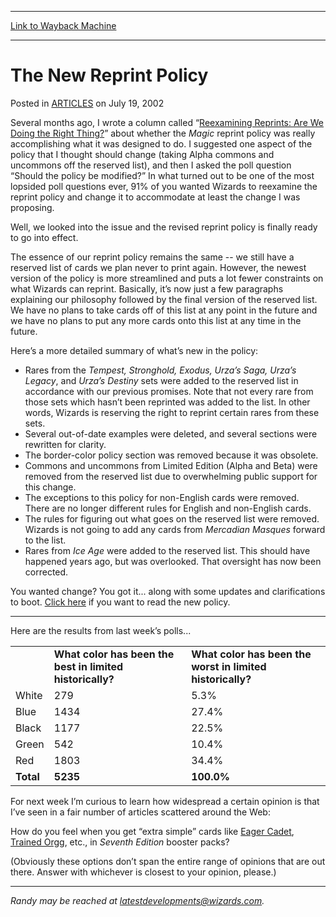 
---
[Link to Wayback Machine](https://web.archive.org/web/20150326045912/http://magic.wizards.com/en/articles/archive/new-reprint-policy-2002-07-19)

[_metadata_:description]:- "Several months ago, I wrote a column called “Reexamining Reprints: Are We Doing the Right Thing?” about whether the Magic reprint policy was really accomplishing what it was designed to do."
[_metadata_:generator]:- "Drupal 7 (http://drupal.org)"
[_metadata_:node]:- "287566"
[_metadata_:publish_date]:- "2002-07-19"
[_metadata_:source]:- "div-main-content"
[_metadata_:title]:- "The New Reprint Policy"
[_metadata_:wayback_capture_timestamp]:- "2015-03-26 04:59:12"
[_metadata_:wayback_raw_url]:- "https://web.archive.org/web/20150326045912id_/http://magic.wizards.com/en/articles/archive/new-reprint-policy-2002-07-19"
[_metadata_:wayback_url]:- "http://magic.wizards.com/en/articles/archive/new-reprint-policy-2002-07-19"
---


The New Reprint Policy
======================



 Posted in [ARTICLES](/en/articles)
 on July 19, 2002 









Several months ago, I wrote a column called “[Reexamining Reprints: Are We Doing the Right Thing?](http://archive.wizards.com/Magic/Magazine/Article.aspx?x=mtgcom/daily/rb9)” about whether the *Magic* reprint policy was really accomplishing what it was designed to do. I suggested one aspect of the policy that I thought should change (taking Alpha commons and uncommons off the reserved list), and then I asked the poll question “Should the policy be modified?” In what turned out to be one of the most lopsided poll questions ever, 91% of you wanted Wizards to reexamine the reprint policy and change it to accommodate at least the change I was proposing.


Well, we looked into the issue and the revised reprint policy is finally ready to go into effect.


The essence of our reprint policy remains the same -- we still have a reserved list of cards we plan never to print again. However, the newest version of the policy is more streamlined and puts a lot fewer constraints on what Wizards can reprint. Basically, it’s now just a few paragraphs explaining our philosophy followed by the final version of the reserved list. We have no plans to take cards off of this list at any point in the future and we have no plans to put any more cards onto this list at any time in the future.


Here’s a more detailed summary of what’s new in the policy:


* Rares from the *Tempest, Stronghold, Exodus, Urza’s Saga, Urza’s Legacy*, and *Urza’s Destiny* sets were added to the reserved list in accordance with our previous promises. Note that not every rare from those sets which hasn’t been reprinted was added to the list. In other words, Wizards is reserving the right to reprint certain rares from these sets.
* Several out-of-date examples were deleted, and several sections were rewritten for clarity.
* The border-color policy section was removed because it was obsolete.
* Commons and uncommons from Limited Edition (Alpha and Beta) were removed from the reserved list due to overwhelming public support for this change.
* The exceptions to this policy for non-English cards were removed. There are no longer different rules for English and non-English cards.
* The rules for figuring out what goes on the reserved list were removed. Wizards is not going to add any cards from *Mercadian Masques* forward to the list.
* Rares from *Ice Age* were added to the reserved list. This should have happened years ago, but was overlooked. That oversight has now been corrected.

You wanted change? You got it... along with some updates and clarifications to boot. [Click here](http://archive.wizards.com/Magic/TCG/Article.aspx?x=magic/products/reprintpolicy) if you want to read the new policy.




---

Here are the results from last week’s polls...




|  |  |  |
| --- | --- | --- |
|  | **What color has been the best in limited historically?** | **What color has been the worst in limited historically?** |
| White | 279 | 5.3% | 1904 | 50.1% |
| Blue | 1434 | 27.4% | 495 | 13.0% |
| Black | 1177 | 22.5% | 334 | 8.8% |
| Green | 542 | 10.4% | 751 | 19.7% |
| Red | 1803 | 34.4% | 320 | 8.4% |
| **Total** | **5235** | **100.0%** | **3804** | **100.0%** |

For next week I’m curious to learn how widespread a certain opinion is that I’ve seen in a fair number of articles scattered around the Web:


How do you feel when you get “extra simple” cards like [Eager Cadet](http://gatherer.wizards.com/Pages/Card/Details.aspx?name=Eager+Cadet), [Trained Orgg](http://gatherer.wizards.com/Pages/Card/Details.aspx?name=Trained+Orgg), etc., in *Seventh Edition* booster packs?


(Obviously these options don’t span the entire range of opinions that are out there. Answer with whichever is closest to your opinion, please.)




---

*Randy may be reached at latestdevelopments@wizards.com.*







